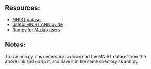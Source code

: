 
## Resources:

* [MNIST dataset](http://yann.lecun.com/exdb/mnist/)
* [Useful MNIST ANN guide](http://neuralnetworksanddeeplearning.com)
* [Numpy for Matlab users](http://scipy.github.io/old-wiki/pages/NumPy_for_Matlab_Users.html)

## Notes:

To use ann.py, it is necessary to download the MNIST dataset from the above link and unzip it, and have it in the same directory as ann.py.
